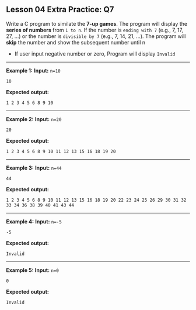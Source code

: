 ## Lesson 04 Extra Practice: Q7
Write a C program to similate the **7-up games**. The program will display the **series of numbers** from `1 to n`. If the number is `ending with 7` (e.g., 7, 17, 27, …) or the number is `divisible by 7` (e.g., 7, 14, 21, …). The program will **skip** the number and show the subsequent number until n

* If user input negative number or zero, Program will display `Invalid`

<hr>

**Example 1:**
**Input:** `n=10`  
```
10
```
**Expected output:**
```
1 2 3 4 5 6 8 9 10
```
<hr>

**Example 2:**
**Input:** `n=20`  
```
20
```
**Expected output:**
```
1 2 3 4 5 6 8 9 10 11 12 13 15 16 18 19 20
```
<hr>

**Example 3:**
**Input:** `n=44`  
```
44
```
**Expected output:**
```
1 2 3 4 5 6 8 9 10 11 12 13 15 16 18 19 20 22 23 24 25 26 29 30 31 32 33 34 36 38 39 40 41 43 44
```
<hr>

**Example 4:**
**Input:** `n=-5`  
```
-5
```
**Expected output:**
```
Invalid
```
<hr>

**Example 5:**
**Input:** `n=0`  
```
0
```
**Expected output:**
```
Invalid
```

